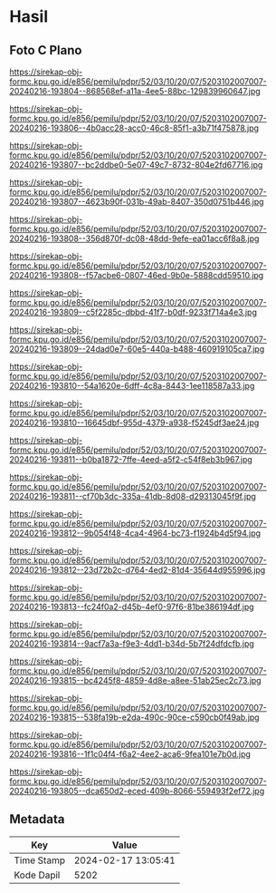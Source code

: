 # Hasil

## Foto C Plano

https://sirekap-obj-formc.kpu.go.id/e856/pemilu/pdpr/52/03/10/20/07/5203102007007-20240216-193804--868568ef-a11a-4ee5-88bc-129839960647.jpg

https://sirekap-obj-formc.kpu.go.id/e856/pemilu/pdpr/52/03/10/20/07/5203102007007-20240216-193806--4b0acc28-acc0-46c8-85f1-a3b71f475878.jpg

https://sirekap-obj-formc.kpu.go.id/e856/pemilu/pdpr/52/03/10/20/07/5203102007007-20240216-193807--bc2ddbe0-5e07-49c7-8732-804e2fd67716.jpg

https://sirekap-obj-formc.kpu.go.id/e856/pemilu/pdpr/52/03/10/20/07/5203102007007-20240216-193807--4623b90f-031b-49ab-8407-350d0751b446.jpg

https://sirekap-obj-formc.kpu.go.id/e856/pemilu/pdpr/52/03/10/20/07/5203102007007-20240216-193808--356d870f-dc08-48dd-9efe-ea01acc6f8a8.jpg

https://sirekap-obj-formc.kpu.go.id/e856/pemilu/pdpr/52/03/10/20/07/5203102007007-20240216-193808--f57acbe6-0807-46ed-9b0e-5888cdd59510.jpg

https://sirekap-obj-formc.kpu.go.id/e856/pemilu/pdpr/52/03/10/20/07/5203102007007-20240216-193809--c5f2285c-dbbd-41f7-b0df-9233f714a4e3.jpg

https://sirekap-obj-formc.kpu.go.id/e856/pemilu/pdpr/52/03/10/20/07/5203102007007-20240216-193809--24dad0e7-60e5-440a-b488-460919105ca7.jpg

https://sirekap-obj-formc.kpu.go.id/e856/pemilu/pdpr/52/03/10/20/07/5203102007007-20240216-193810--54a1620e-6dff-4c8a-8443-1ee118587a33.jpg

https://sirekap-obj-formc.kpu.go.id/e856/pemilu/pdpr/52/03/10/20/07/5203102007007-20240216-193810--16645dbf-955d-4379-a938-f5245df3ae24.jpg

https://sirekap-obj-formc.kpu.go.id/e856/pemilu/pdpr/52/03/10/20/07/5203102007007-20240216-193811--b0ba1872-7ffe-4eed-a5f2-c54f8eb3b967.jpg

https://sirekap-obj-formc.kpu.go.id/e856/pemilu/pdpr/52/03/10/20/07/5203102007007-20240216-193811--cf70b3dc-335a-41db-8d08-d29313045f9f.jpg

https://sirekap-obj-formc.kpu.go.id/e856/pemilu/pdpr/52/03/10/20/07/5203102007007-20240216-193812--9b054f48-4ca4-4964-bc73-f1924b4d5f94.jpg

https://sirekap-obj-formc.kpu.go.id/e856/pemilu/pdpr/52/03/10/20/07/5203102007007-20240216-193812--23d72b2c-d764-4ed2-81d4-35644d955996.jpg

https://sirekap-obj-formc.kpu.go.id/e856/pemilu/pdpr/52/03/10/20/07/5203102007007-20240216-193813--fc24f0a2-d45b-4ef0-97f6-81be386194df.jpg

https://sirekap-obj-formc.kpu.go.id/e856/pemilu/pdpr/52/03/10/20/07/5203102007007-20240216-193814--9acf7a3a-f9e3-4dd1-b34d-5b7f24dfdcfb.jpg

https://sirekap-obj-formc.kpu.go.id/e856/pemilu/pdpr/52/03/10/20/07/5203102007007-20240216-193815--bc4245f8-4859-4d8e-a8ee-51ab25ec2c73.jpg

https://sirekap-obj-formc.kpu.go.id/e856/pemilu/pdpr/52/03/10/20/07/5203102007007-20240216-193815--538fa19b-e2da-490c-90ce-c590cb0f49ab.jpg

https://sirekap-obj-formc.kpu.go.id/e856/pemilu/pdpr/52/03/10/20/07/5203102007007-20240216-193816--1f1c04f4-f6a2-4ee2-aca6-9fea101e7b0d.jpg

https://sirekap-obj-formc.kpu.go.id/e856/pemilu/pdpr/52/03/10/20/07/5203102007007-20240216-193805--dca650d2-eced-409b-8066-559493f2ef72.jpg


## Metadata

| Key        | Value               |
| ---------- | ------------------- |
| Time Stamp | 2024-02-17 13:05:41 |
| Kode Dapil | 5202                |



